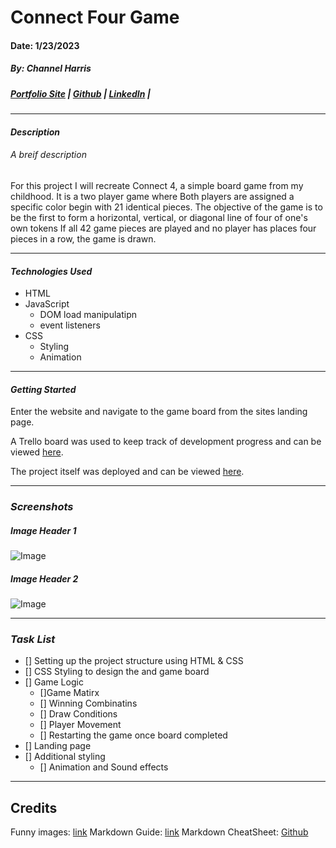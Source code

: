# Connect Four Game
#### Date: 1/23/2023
##### By: Channel Harris

##### [Portfolio Site](https://www.channelharris.com/) | [Github](https://github.com/NellyNel520) | [LinkedIn](https://www.linkedin.com/in/channelharris/) | [ ]()

***

#### ***Description***
###### A breif description
For this project I will recreate Connect 4, a simple board game from my childhood. It is a two player game where Both players are assigned a specific color begin with 21 identical pieces. The objective of the game is to be the first to form a horizontal, vertical, or diagonal line of four of one's own tokens
If all 42 game pieces are played and no player has places four pieces in a row, the game is drawn.
***

#### ***Technologies Used*** 
* HTML
* JavaScript
    * DOM load manipulatipn
    * event listeners
* CSS
    * Styling
    * Animation

***

#### ***Getting Started***
Enter the website and navigate to the game board from the sites landing page.

A Trello board was used to keep track of development progress and can be viewed [here](https://trello.com/b/quRPO6uX/connect-four-browser-game).

The project itself was deployed and can be viewed [here]().

***
### ***Screenshots***
##### Image Header 1
![Image]()

##### Image Header 2
![Image]()

*** 
### ***Task List***
- [] Setting up the project structure using HTML & CSS
- [] CSS Styling to design the and game board
- [] Game Logic
    - []Game Matirx
    - [] Winning Combinatins 
    - [] Draw Conditions
    - [] Player Movement
    - [] Restarting the game once board completed 
- [] Landing page 
- [] Additional styling 
    - [] Animation and Sound effects


***
## Credits
Funny images: [link]()
Markdown Guide: [link]()
Markdown CheatSheet: [Github]()